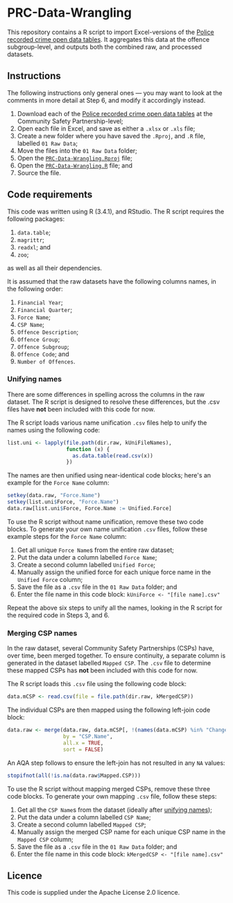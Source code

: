 # PRC-Data-Wrangling

This repository contains a R script to import Excel-versions of the [Police recorded crime open data tables](https://www.gov.uk/government/statistics/police-recorded-crime-open-data-tables). It aggregates this data at the offence subgroup-level, and outputs both the combined raw, and processed datasets.

## Instructions

The following instructions only general ones &mdash; you may want to look at the comments in more detail at Step 6, and modify it accordingly instead.

1. Download each of the [Police recorded crime open data tables](https://www.gov.uk/government/statistics/police-recorded-crime-open-data-tables) at the Community Safety Partnership-level;
2. Open each file in Excel, and save as either a `.xlsx` or `.xls` file;
3. Create a new folder where you have saved the `.Rproj`, and `.R` file, labelled `01 Raw Data`;
4. Move the files into the `01 Raw Data` folder;
5. Open the [`PRC-Data-Wrangling.Rproj`](/PRC-Data-Wrangling.Rproj) file;
6. Open the [`PRC-Data-Wrangling.R`](/PRC-Data-Wrangling.R) file; and 
7. Source the file.

## Code requirements

This code was written using R (3.4.1), and RStudio. The R script requires the following packages:
1. `data.table`;
2. `magrittr`;
3. `readxl`; and
4. `zoo`;

as well as all their dependencies.

It is assumed that the raw datasets have the following columns names, in the following order:
1. `Financial Year`;
2. `Financial Quarter`;
3. `Force Name`;
4. `CSP Name`;
5. `Offence Description`;
6. `Offence Group`;
7. `Offence Subgroup`;
8. `Offence Code`; and
9. `Number of Offences`.

### Unifying names

There are some differences in spelling across the columns in the raw dataset. The R script is designed to resolve these differences, but the .csv files have **not** been included with this code for now.

The R script loads various name unification `.csv` files help to unify the names using the following code:

```r
list.uni <- lapply(file.path(dir.raw, kUniFileNames),
                   function (x) {
                     as.data.table(read.csv(x))
                   })
```

The names are then unified using near-identical code blocks; here's an example for the `Force Name` column:

```r
setkey(data.raw, "Force.Name")
setkey(list.uni$Force, "Force.Name")
data.raw[list.uni$Force, Force.Name := Unified.Force]
```

To use the R script without name unification, remove these two code blocks. To generate your own name unification `.csv` files, follow these example steps for the `Force Name` column:

1. Get all unique `Force Name`s from the entire raw dataset;
2. Put the data under a column labelled `Force Name`;
3. Create a second column labelled `Unified Force`;
4. Manually assign the unified force for each unique force name in the `Unified Force` column;
5. Save the file as a `.csv` file in the `01 Raw Data` folder; and
6. Enter the file name in this code block: `kUniForce <- "[file name].csv"`

Repeat the above six steps to unify all the names, looking in the R script for the required code in Steps 3, and 6.

### Merging CSP names

In the raw dataset, several Community Safety Partnerships (CSPs) have, over time, been merged together. To ensure continuity, a separate column is generated in the dataset labelled `Mapped CSP`. The `.csv` file to determine these mapped CSPs has **not** been included with this code for now.

The R script loads this `.csv` file using the following code block:

```r
data.mCSP <- read.csv(file = file.path(dir.raw, kMergedCSP))
```

The individual CSPs are then mapped using the following left-join code block:

```r
data.raw <- merge(data.raw, data.mCSP[, !(names(data.mCSP) %in% "Change")], 
                  by = "CSP.Name",
                  all.x = TRUE,
                  sort = FALSE)
```

An AQA step follows to ensure the left-join has not resulted in any `NA` values:

```r
stopifnot(all(!is.na(data.raw$Mapped.CSP)))
```

To use the R script without mapping merged CSPs, remove these three code blocks. To generate your own mapping `.csv` file, follow these steps:

1. Get all the `CSP Name`s from the dataset (ideally after [unifying names](/README.md#unifying-names));
2. Put the data under a column labelled `CSP Name`;
3. Create a second column labelled `Mapped CSP`;
4. Manually assign the merged CSP name for each unique CSP name in the `Mapped CSP` column;
5. Save the file as a `.csv` file in the `01 Raw Data` folder; and
6. Enter the file name in this code block: `kMergedCSP <- "[file name].csv"`

## Licence

This code is supplied under the Apache License 2.0 licence.
